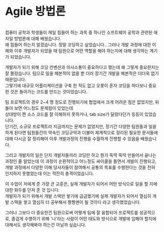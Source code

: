 <p style="font-size: 36px"><b>Agile 방법론</b></p>

 컴퓨터 공학과 학생들이 제일 힘들어 하는 과목 중 하나인 소프트웨어 공학과 관련된 애자일 방법론에 대해 배웠습니다.  
왜 힘들어 하는지 알겠습니다. 정말 코딩하고 싶었습니다.. 그러나 개발 과정에 대한 이해와 이후 개발자가 되었을 때 팀원으로 어떤 역할을 해야 하는지에 대해 생각하는 계기가 되었습니다.  

개발자가 되기 위해 코딩 컨벤션과 의사소통이 중요하다고 했는데 왜 그렇게 중요한지는 잘 몰랐습니다. 팀으로 일을 해본적이 없을 뿐 더러 장기간 개발을 해본적은 더더욱 없기 때문입니다.  
그렇기에 대규모 어플리케이션을 구축 한 적도 없고 오롯이 혼자 코딩을 하다보니 중요한 것은 돌아가는 코드를 만드는 것이었습니다.  

팀 프로젝트의 경우 2~4 명 정도로 진행되기에 협업에서 크게 어려운 점은 없었지만, 뒤돌아 보면 어느정도 문제점이 있었는데  
상대방이 짠 소스 코드를 잘 이해하지 못하거나, tab size가 달랐다던가 등등이 있었습니다.  
단기간, 소규모 프로젝트라 지금까지는 문제가 없었지만, 장기간 다양한 팀원들과 일을 하게 된다면 팀원들간의 약속인 코딩규약과 더불어 체계적으로 정리된 필요한 문서들에 대해 다시금 잘 정리해야 이후 개발과정의 진행을 수월하게 진행할 수 있음을 배웠습니다.  

그리고 개발자의 일은 단지 개발자들끼리 코딩만 하고 뭔가 뚝딱 뚝딱 만들어서 끝나는 과정인 줄 알았는데 이 과정이 순환적이고 어느정도 싸이클을 돌면서 개발이 진행되고, 개발 과정에서 다양한 이해 당사자들이 참여해서 공통의 목표를 수행한다는 것을 전혀 인지하지 못했었는데 이는 적잔히 충격이었습니다.  

이 수업이 저에게 준 가장 큰 교훈은, 실제 개발자가 되어서 어떤 방식으로 일을 할 지에 대한 화두를 던져 준 것 입니다.  
개발자가 되기 위해서 개발 스택만 쌓기에 급급했기에 실제 개발자가 되어서 열심히 개발 스택을 쌓고 열심히 더 공부해서 짱짱맨이 될 것이다 라고 생각했었습니다.  

그러나 그보다 더 중요한건 팀원으로써 어떻게 팀에 잘 융합되어 프로젝트를 성공적으로, 즐겁게 수행하기 위해 '나'라는 사람이 어떤 태도와 방식으로 개발에 임해야 할지에 대해서도 생각해봐야 하는건 아닐까 싶습니다.


